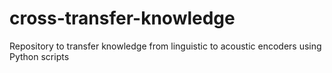 # cross-transfer-knowledge
Repository to transfer knowledge from linguistic to acoustic encoders using Python scripts
